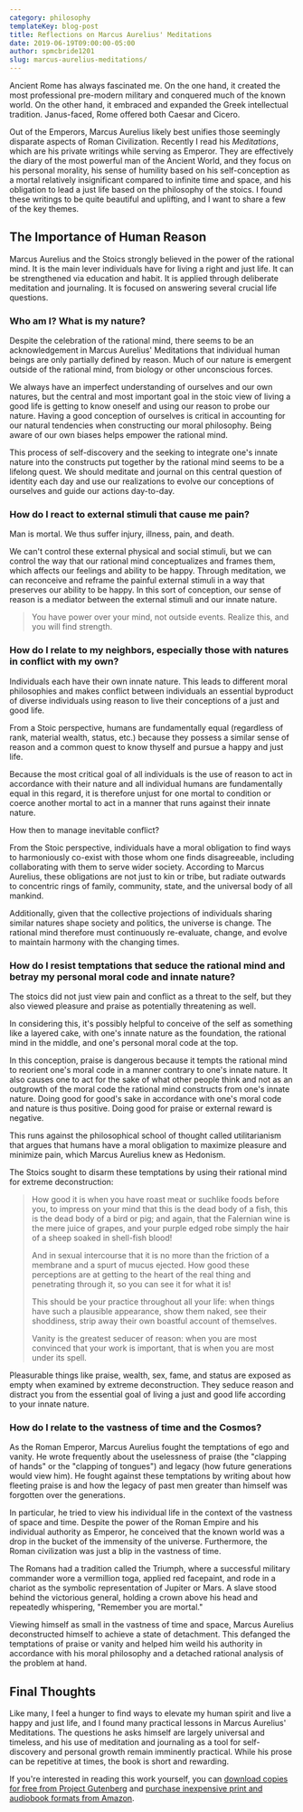 ```yaml
---
category: philosophy
templateKey: blog-post
title: Reflections on Marcus Aurelius' Meditations
date: 2019-06-19T09:00:00-05:00
author: spmcbride1201
slug: marcus-aurelius-meditations/
---
```


Ancient Rome has always fascinated me. On the one hand, it created the most professional pre-modern military and conquered much of the known world. On the other hand, it embraced and expanded the Greek intellectual tradition. Janus-faced, Rome offered both Caesar and Cicero.

Out of the Emperors, Marcus Aurelius likely best unifies those seemingly disparate aspects of Roman Civilization. Recently I read his _Meditations_, which are his private writings while serving as Emperor. They are effectively the diary of the most powerful man of the Ancient World, and they focus on his personal morality, his sense of humility based on his self-conception as a mortal relatively insignificant compared to infinite time and space, and his obligation to lead a just life based on the philosophy of the stoics. I found these writings to be quite beautiful and uplifting, and I want to share a few of the key themes.

## The Importance of Human Reason

Marcus Aurelius and the Stoics strongly believed in the power of the rational mind. It is the main lever individuals have for living a right and just life. It can be strengthened via education and habit. It is applied through deliberate meditation and journaling. It is focused on answering several crucial life questions.

### Who am I? What is my nature?

Despite the celebration of the rational mind, there seems to be an acknowledgement in Marcus Aurelius' Meditations that individual human beings are only partially defined by reason. Much of our nature is emergent outside of the rational mind, from biology or other unconscious forces.

We always have an imperfect understanding of ourselves and our own natures, but the central and most important goal in the stoic view of living a good life is getting to know oneself and using our reason to probe our nature. Having a good conception of ourselves is critical in accounting for our natural tendencies when constructing our moral philosophy. Being aware of our own biases helps empower the rational mind.

This process of self-discovery and the seeking to integrate one's innate nature into the constructs put together by the rational mind seems to be a lifelong quest. We should meditate and journal on this central question of identity each day and use our realizations to evolve our conceptions of ourselves and guide our actions day-to-day.

### How do I react to external stimuli that cause me pain?

Man is mortal. We thus suffer injury, illness, pain, and death.

We can't control these external physical and social stimuli, but we can control the way that our rational mind conceptualizes and frames them, which affects our feelings and ability to be happy. Through meditation, we can reconceive and reframe the painful external stimuli in a way that preserves our ability to be happy. In this sort of conception, our sense of reason is a mediator between the external stimuli and our innate nature.

> You have power over your mind, not outside events. Realize this, and you will find strength.

### How do I relate to my neighbors, especially those with natures in conflict with my own?

Individuals each have their own innate nature. This leads to different moral philosophies and makes conflict between individuals an essential byproduct of diverse individuals using reason to live their conceptions of a just and good life.

From a Stoic perspective, humans are fundamentally equal (regardless of rank, material wealth, status, etc.) because they possess a similar sense of reason and a common quest to know thyself and pursue a happy and just life.

Because the most critical goal of all individuals is the use of reason to act in accordance with their nature and all individual humans are fundamentally equal in this regard, it is therefore unjust for one mortal to condition or coerce another mortal to act in a manner that runs against their innate nature.

How then to manage inevitable conflict?

From the Stoic perspective, individuals have a moral obligation to find ways to harmoniously co-exist with those whom one finds disagreeable, including collaborating with them to serve wider society. According to Marcus Aurelius, these obligations are not just to kin or tribe, but radiate outwards to concentric rings of family, community, state, and the universal body of all mankind.

Additionally, given that the collective projections of individuals sharing similar natures shape society and politics, the universe is change. The rational mind therefore must continuously re-evaluate, change, and evolve to maintain harmony with the changing times.

### How do I resist temptations that seduce the rational mind and betray my personal moral code and innate nature?

The stoics did not just view pain and conflict as a threat to the self, but they also viewed pleasure and praise as potentially threatening as well.

In considering this, it's possibly helpful to conceive of the self as something like a layered cake, with one's innate nature as the foundation, the rational mind in the middle, and one's personal moral code at the top.

In this conception, praise is dangerous because it tempts the rational mind to reorient one's moral code in a manner contrary to one's innate nature. It also causes one to act for the sake of what other people think and not as an outgrowth of the moral code the rational mind constructs from one's innate nature. Doing good for good's sake in accordance with one's moral code and nature is thus positive. Doing good for praise or external reward is negative.

This runs against the philosophical school of thought called utilitarianism that argues that humans have a moral obligation to maximize pleasure and minimize pain, which Marcus Aurelius knew as Hedonism.

The Stoics sought to disarm these temptations by using their rational mind for extreme deconstruction:

> How good it is when you have roast meat or suchlike foods before you, to impress on your mind that this is the dead body of a fish, this is the dead body of a bird or pig; and again, that the Falernian wine is the mere juice of grapes, and your purple edged robe simply the hair of a sheep soaked in shell-fish blood!
>
> And in sexual intercourse that it is no more than the friction of a membrane and a spurt of mucus ejected.
> How good these perceptions are at getting to the heart of the real thing and penetrating through it, so you can see it for what it is!
>
> This should be your practice throughout all your life: when things have such a plausible appearance, show them naked, see their shoddiness, strip away their own boastful account of themselves.
>
> Vanity is the greatest seducer of reason: when you are most convinced that your work is important, that is when you are most under its spell.

Pleasurable things like praise, wealth, sex, fame, and status are exposed as empty when examined by extreme deconstruction. They seduce reason and distract you from the essential goal of living a just and good life according to your innate nature.

### How do I relate to the vastness of time and the Cosmos?

As the Roman Emperor, Marcus Aurelius fought the temptations of ego and vanity. He wrote frequently about the uselessness of praise (the "clapping of hands" or the "clapping of tongues") and legacy (how future generations would view him). He fought against these temptations by writing about how fleeting praise is and how the legacy of past men greater than himself was forgotten over the generations.

In particular, he tried to view his individual life in the context of the vastness of space and time. Despite the power of the Roman Empire and his individual authority as Emperor, he conceived that the known world was a drop in the bucket of the immensity of the universe. Furthermore, the Roman civilization was just a blip in the vastness of time.

The Romans had a tradition called the Triumph, where a successful military commander wore a vermillion toga, applied red facepaint, and rode in a chariot as the symbolic representation of Jupiter or Mars. A slave stood behind the victorious general, holding a crown above his head and repeatedly whispering, "Remember you are mortal."

Viewing himself as small in the vastness of time and space, Marcus Aurelius deconstructed himself to achieve a state of detachment. This defanged the temptations of praise or vanity and helped him weild his authority in accordance with his moral philosophy and a detached rational analysis of the problem at hand.

## Final Thoughts

Like many, I feel a hunger to find ways to elevate my human spirit and live a happy and just life, and I found many practical lessons in Marcus Aurelius' Meditations. The questions he asks himself are largely universal and timeless, and his use of meditation and journaling as a tool for self-discovery and personal growth remain imminently practical. While his prose can be repetitive at times, the book is short and rewarding.

If you're interested in reading this work yourself, you can [download copies for free from Project Gutenberg](https://www.gutenberg.org/ebooks/2680) and [purchase inexpensive print and audiobook formats from Amazon](https://www.amazon.com/Unknown-Meditations-of-Marcus-Aurelius/dp/B008H33IXS/).
